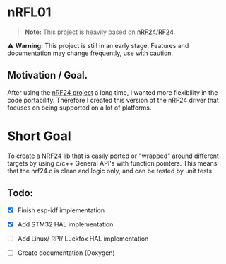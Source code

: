 # nRFL01

> **Note:** This project is heavily based on [nRF24/RF24](https://github.com/nRF24/RF24).

⚠️ **Warning:** This project is still in an early stage. Features and documentation may change frequently, use with caution.


## Motivation / Goal. 
After using the [nRF24 project](https://github.com/nRF24/RF24) a long time, I wanted more flexibility in the code portability. Therefore I created this version of the nRF24 driver that focuses on being supported on a lot of platforms.  

# Short Goal
To create a NRF24 lib that is easily ported or "wrapped" around different targets by using c/c++ General API's with function pointers. This means that the nrf24.c is clean and logic only, and can be tested by unit tests. 

## Todo:
- [x] Finish esp-idf implementation
- [x] Add STM32 HAL implementation
- [ ] Add Linux/ RPI/ Luckfox HAL implementation
- [ ] Create documentation (Doxygen)

